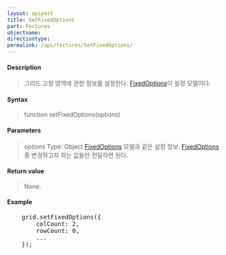 ```yaml
---
layout: apipost
title: SetFixedOptions
part: Fectures
objectname: 
directiontype: 
permalink: /api/fectures/SetFixedOptions/
---
```



#### Description

> 그리드 고정 영역에 관한 정보를 설정한다. [FixedOptions](/api/fectures/)이 설정 모델이다.

#### Syntax

> function setFixedOptions(options)

#### Parameters

> *options*
> Type: Object
> [FixedOptions](/api/fectures/) 모델과 같은 설정 정보. [FixedOptions](/api/fectures/) 중 변경하고자 하는 값들만 전달하면 된다.  

#### Return value

> None.

#### Example

<pre class="prettyprint">
    grid.setFixedOptions({
        colCount: 2,
        rowCount: 0,
        ...
    });
</pre>

